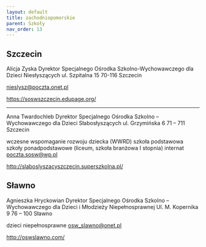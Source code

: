 ```yaml
---
layout: default
title: zachodniopomorskie
parent: Szkoły
nav_order: 13
---
```


## Szczecin

Alicja Zyska
Dyrektor
Specjalnego Ośrodka
Szkolno-Wychowawczego
dla Dzieci Niesłyszących
ul. Szpitalna 15
70-116 Szczecin

nieslysz@poczta.onet.pl

https://soswszczecin.edupage.org/

---

Anna Twardochleb
Dyrektor
Specjalnego Ośrodka Szkolno – Wychowawczego
dla Dzieci Słabosłyszących
ul. Grzymińska 6
71 – 711 Szczecin

wczesne wspomaganie rozwoju dziecka (WWRD)
szkoła podstawowa
szkoły ponadpodstawowe (liceum, szkoła branżowa I stopnia)
internat
poczta.sosw@wp.pl

http://slaboslyszacyszczecin.superszkolna.pl/

## Sławno

Agnieszka Hryckowian
Dyrektor
Specjalnego Ośrodka Szkolno – Wychowawczego
dla Dzieci i Młodzieży Niepełnosprawnej
Ul. M. Kopernika 9
76 – 100 Sławno

dzieci niepełnosprawne
osw_slawno@onet.pl

http://oswslawno.com/
